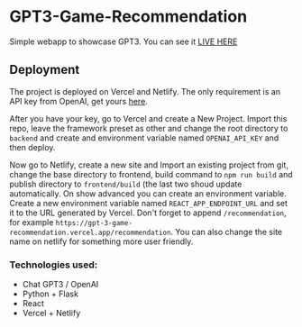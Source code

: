 # GPT3-Game-Recommendation

Simple webapp to showcase GPT3. You can see it [LIVE HERE](https://gpt-3-game-recommendation.netlify.app/)

## Deployment

The project is deployed on Vercel and Netlify. The only requirement is an API key from OpenAI, get yours [here](https://platform.openai.com/account/api-keys).

After you have your key, go to Vercel and create a New Project. Import this repo, leave the framework preset as other and change the root directory to ```backend``` and create and environment variable named ```OPENAI_API_KEY``` and then deploy.

Now go to Netlify, create a new site and Import an existing project from git, change the base directory to frontend, build command to ```npm run build``` and publish directory to ```frontend/build``` (the last two shoud update automatically. On show advanced you can create an environment variable. Create a new environment variable named ```REACT_APP_ENDPOINT_URL``` and set it to the URL generated by Vercel. Don't forget to append ```/recommendation```, for example ```https://gpt-3-game-recommendation.vercel.app/recommendation```. You can also change the site name on netlify for something more user friendly.

### Technologies used:

 - Chat GPT3 / OpenAI
 - Python + Flask
 - React
 - Vercel + Netlify

